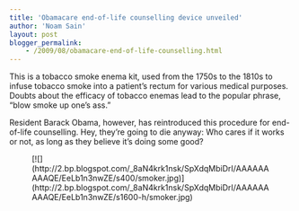 ```yaml
---
title: 'Obamacare end-of-life counselling device unveiled'
author: 'Noam Sain'
layout: post
blogger_permalink:
    - /2009/08/obamacare-end-of-life-counselling.html
---
```


This is a tobacco smoke enema kit, used from the 1750s to the 1810s to infuse tobacco smoke into a patient’s rectum for various medical purposes. Doubts about the efficacy of tobacco enemas lead to the popular phrase, “blow smoke up one’s ass.”

Resident Barack Obama, however, has reintroduced this procedure for end-of-life counselling. Hey, they’re going to die anyway: Who cares if it works or not, as long as they believe it’s doing some good?

<figure class="wp-block-image">[![](http://2.bp.blogspot.com/_8aN4krk1nsk/SpXdqMbiDrI/AAAAAAAAAQE/EeLb1n3nwZE/s400/smoker.jpg)](http://2.bp.blogspot.com/_8aN4krk1nsk/SpXdqMbiDrI/AAAAAAAAAQE/EeLb1n3nwZE/s1600-h/smoker.jpg)</figure>